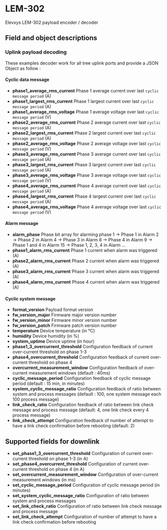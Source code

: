 # LEM-302

Elevxys LEM-302 payload encoder / decoder

## Field and object descriptions
### Uplink payload decoding
These examples decoder work for all tree uplink ports and provide a JSON Object as follow :
#### Cyclic data message
- **phase1_average_rms_current**
Phase 1 average current over last `cyclic message period` (A)
- **phase1_largest_rms_current**
Phase 1 largest current over last `cyclic message period` (A)
- **phase1_average_rms_voltage**
Phase 1 average voltage over last `cyclic message period` (V)
- **phase2_average_rms_current**
Phase 2 average current over last `cyclic message period` (A)
- **phase2_largest_rms_current**
Phase 2 largest current over last `cyclic message period` (A)
- **phase2_average_rms_voltage**
Phase 2 average voltage over last `cyclic message period` (V)
- **phase3_average_rms_current**
Phase 3 average current over last `cyclic message period` (A)
- **phase3_largest_rms_current**
Phase 3 largest current over last `cyclic message period` (A)
- **phase3_average_rms_voltage**
Phase 3 average voltage over last `cyclic message period` (V)
- **phase4_average_rms_current**
Phase 4 average current over last `cyclic message period` (A)
- **phase4_largest_rms_current**
Phase 4 largest current over last `cyclic message period` (A)
- **phase4_average_rms_voltage**
Phase 4 average voltage over last `cyclic message period` (V)

#### Alarm message
- **alarm_phase**
Phase bit array for alarming phase
1 -> Phase 1 in Alarm
2 -> Phase 2 in Alarm
4 -> Phase 3 in Alarm
8 -> Phase 4 in Alarm
9 -> Phase 1 and 4 in Alarm
15 -> Phase 1, 2, 3, 4 in Alarm 
...
- **phase1_alarm_rms_current**
Phase 1 current when alarm was triggered (A)
- **phase2_alarm_rms_current**
Phase 2 current when alarm was triggered (A)
- **phase3_alarm_rms_current**
Phase 3 current when alarm was triggered (A)
- **phase4_alarm_rms_current**
Phase 4 current when alarm was triggered (A)

#### Cyclic system message
- **format_version**
Payload format version
- **fw_version_major**
Firmware major version number
- **fw_version_minor**
Firmware minor version number
- **fw_version_patch**
Firmware patch version number
- **temperature**
Device temperature (in °C)
- **humidity**
Device humidity (in %)
- **system_uptime** 
Device uptime (in hour)
- **phase1_3_overcurrent_threshold**
Configuration feedback of current over-current threshold on phase 1-3
- **phase4_overcurrent_threshold**
Configuration feedback of current over-current threshold on phase 4
- **overcurrent_measurement_window**
Configuration feedback of over-current measurement windows (default : 40ms)
- **cyclic_message_period**
Configuration feedback of cyclic message period (default : 15 min, in minutes)
- **system_cyclic_message_ratio**
Configuration feedback of ratio between system and process messages (default : 100, one system message each 100 process message)
- **link_check_ratio**
Configuration feedback of ratio between link check message and process message (default: 4, one link check every 4 process message)
- **link_check_attempt**
Configuration feedback of number of attempt to have a link check confirmation before rebooting (default: 2)

## Supported fields for downlink
- **set_phase1_3_overcurrent_threshold**
Configuration of current over-current threshold on phase 1-3 (in A)
- **set_phase4_overcurrent_threshold**
Configuration of current over-current threshold on phase 4 (in A)
- **set_overcurrent_measurement_window**
Configuration of over-current measurement windows (in ms)
- **set_cyclic_message_period**
Configuration of cyclic message period (in minutes)
- **set_system_cyclic_message_ratio**
Configuration of ratio between system and process messages
- **set_link_check_ratio**
Configuration of ratio between link check message and process message
- **set_link_check_attempt**
Configuration of number of attempt to have a link check confirmation before rebooting


